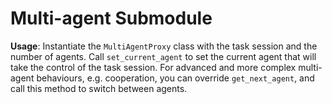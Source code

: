 # Multi-agent Submodule

**Usage**: Instantiate the `MultiAgentProxy` class with the task session and the number of agents. Call `set_current_agent` to set the current agent that will take the control of the task session. For advanced and more complex multi-agent behaviours, e.g. cooperation, you can override `get_next_agent`, and call this method to switch between agents.